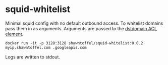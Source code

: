# squid-whitelist

Minimal squid config with no default outbound access. To whitelist domains pass them in as arguments. Arguments are passed to the [dstdomain ACL element](http://www.squid-cache.org/Doc/config/acl).
```
docker run -it -p 3128:3128 shawntoffel/squid-whitelist:0.0.2 myip.shawntoffel.com .googleapis.com
```

Logs are written to stdout. 
